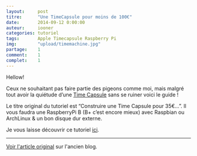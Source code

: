 ```yaml
---
layout: 	post
titre:  	"Une TimeCapsule pour moins de 100€"
date:   	2014-09-12 0:00:00
auteur: 	iooner
categories: tutoriel
tags:		Apple Timecapsule Raspberry Pi
img: 		"upload/timemachine.jpg"
partage:	1
comment:	1
complet:	1
---
```

Hellow!

Ceux ne souhaitant pas faire partie des pigeons comme moi, mais malgré tout avoir la quiétude d’une [Time Capsule][capsule] sans se ruiner voici le guide !

Le titre original du tutoriel est “Construire une Time Capsule pour 35€…”. Il vous faudra une RaspberryPi B (B+ c’est encore mieux) avec Raspbian ou ArchLinux & un bon disque dur externe.

Je vous laisse découvrir ce tutoriel [ici][tuto].


<hr>

[Voir l'article original][old] sur l'ancien blog.

[capsule]:		https://www.apple.com/befr/airport-time-capsule/
[old]:			https://iooner.me/old
[tuto]:			http://raymii.org/s/articles/Build_a_35_dollar_Time_Capsule_-_Raspberry_Pi_Time_Machine.html